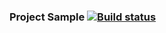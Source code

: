 ### Project Sample [![Build status](https://ci.appveyor.com/api/projects/status/gp3lt1k9y9hegq13/branch/main?svg=true)](https://ci.appveyor.com/project/FairyGreta/api/branch/main)
